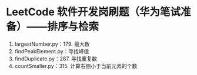 # LeetCode 软件开发岗刷题（华为笔试准备）——排序与检索
1. largestNumber.py：179. 最大数
2. findPeakElement.py：寻找峰值
3. findDuplicate.py：287. 寻找重复数
4. countSmaller.py：315. 计算右侧小于当前元素的个数